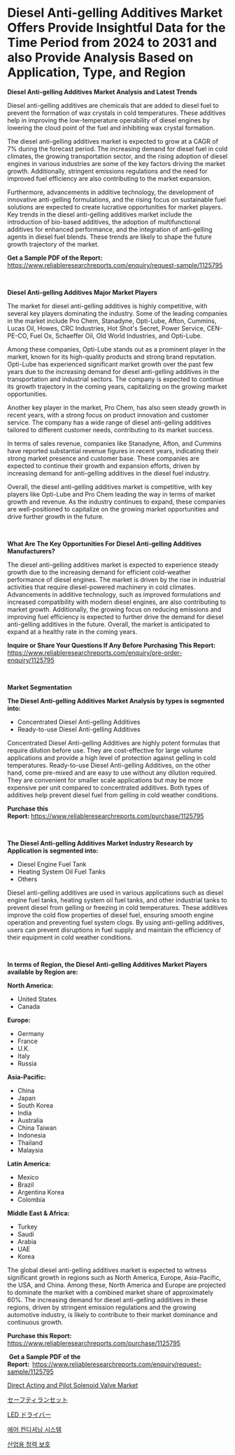 <p><h1>Diesel Anti-gelling Additives Market Offers Provide Insightful Data for the Time Period from 2024 to 2031 and also Provide Analysis Based on Application, Type, and Region</h1></p><p><strong>Diesel Anti-gelling Additives Market Analysis and Latest Trends</strong></p>
<p><p>Diesel anti-gelling additives are chemicals that are added to diesel fuel to prevent the formation of wax crystals in cold temperatures. These additives help in improving the low-temperature operability of diesel engines by lowering the cloud point of the fuel and inhibiting wax crystal formation.</p><p>The diesel anti-gelling additives market is expected to grow at a CAGR of 7% during the forecast period. The increasing demand for diesel fuel in cold climates, the growing transportation sector, and the rising adoption of diesel engines in various industries are some of the key factors driving the market growth. Additionally, stringent emissions regulations and the need for improved fuel efficiency are also contributing to the market expansion.</p><p>Furthermore, advancements in additive technology, the development of innovative anti-gelling formulations, and the rising focus on sustainable fuel solutions are expected to create lucrative opportunities for market players. Key trends in the diesel anti-gelling additives market include the introduction of bio-based additives, the adoption of multifunctional additives for enhanced performance, and the integration of anti-gelling agents in diesel fuel blends. These trends are likely to shape the future growth trajectory of the market.</p></p>
<p><strong>Get a Sample PDF of the Report:&nbsp;</strong> <a href="https://www.reliableresearchreports.com/enquiry/request-sample/1125795">https://www.reliableresearchreports.com/enquiry/request-sample/1125795</a></p>
<p>&nbsp;</p>
<p><strong>Diesel Anti-gelling Additives Major Market Players</strong></p>
<p><p>The market for diesel anti-gelling additives is highly competitive, with several key players dominating the industry. Some of the leading companies in the market include Pro Chem, Stanadyne, Opti-Lube, Afton, Cummins, Lucas Oil, Howes, CRC Industries, Hot Shot's Secret, Power Service, CEN-PE-CO, Fuel Ox, Schaeffer Oil, Old World Industries, and Opti-Lube.</p><p>Among these companies, Opti-Lube stands out as a prominent player in the market, known for its high-quality products and strong brand reputation. Opti-Lube has experienced significant market growth over the past few years due to the increasing demand for diesel anti-gelling additives in the transportation and industrial sectors. The company is expected to continue its growth trajectory in the coming years, capitalizing on the growing market opportunities.</p><p>Another key player in the market, Pro Chem, has also seen steady growth in recent years, with a strong focus on product innovation and customer service. The company has a wide range of diesel anti-gelling additives tailored to different customer needs, contributing to its market success.</p><p>In terms of sales revenue, companies like Stanadyne, Afton, and Cummins have reported substantial revenue figures in recent years, indicating their strong market presence and customer base. These companies are expected to continue their growth and expansion efforts, driven by increasing demand for anti-gelling additives in the diesel fuel industry.</p><p>Overall, the diesel anti-gelling additives market is competitive, with key players like Opti-Lube and Pro Chem leading the way in terms of market growth and revenue. As the industry continues to expand, these companies are well-positioned to capitalize on the growing market opportunities and drive further growth in the future.</p></p>
<p>&nbsp;</p>
<p><strong>What Are The Key Opportunities For Diesel Anti-gelling Additives Manufacturers?</strong></p>
<p><p>The diesel anti-gelling additives market is expected to experience steady growth due to the increasing demand for efficient cold-weather performance of diesel engines. The market is driven by the rise in industrial activities that require diesel-powered machinery in cold climates. Advancements in additive technology, such as improved formulations and increased compatibility with modern diesel engines, are also contributing to market growth. Additionally, the growing focus on reducing emissions and improving fuel efficiency is expected to further drive the demand for diesel anti-gelling additives in the future. Overall, the market is anticipated to expand at a healthy rate in the coming years.</p></p>
<p><strong>Inquire or Share Your Questions If Any Before Purchasing This Report:</strong> <a href="https://www.reliableresearchreports.com/enquiry/pre-order-enquiry/1125795">https://www.reliableresearchreports.com/enquiry/pre-order-enquiry/1125795</a></p>
<p>&nbsp;</p>
<p><strong>Market Segmentation</strong></p>
<p><strong>The Diesel Anti-gelling Additives Market Analysis by types is segmented into:</strong></p>
<p><ul><li>Concentrated Diesel Anti-gelling Additives</li><li>Ready-to-use Diesel Anti-gelling Additives</li></ul></p>
<p><p>Concentrated Diesel Anti-gelling Additives are highly potent formulas that require dilution before use. They are cost-effective for large volume applications and provide a high level of protection against gelling in cold temperatures. Ready-to-use Diesel Anti-gelling Additives, on the other hand, come pre-mixed and are easy to use without any dilution required. They are convenient for smaller scale applications but may be more expensive per unit compared to concentrated additives. Both types of additives help prevent diesel fuel from gelling in cold weather conditions.</p></p>
<p><strong>Purchase this Report:&nbsp;</strong><a href="https://www.reliableresearchreports.com/purchase/1125795">https://www.reliableresearchreports.com/purchase/1125795</a></p>
<p>&nbsp;</p>
<p><strong>The Diesel Anti-gelling Additives Market Industry Research by Application is segmented into:</strong></p>
<p><ul><li>Diesel Engine Fuel Tank</li><li>Heating System Oil Fuel Tanks</li><li>Others</li></ul></p>
<p><p>Diesel anti-gelling additives are used in various applications such as diesel engine fuel tanks, heating system oil fuel tanks, and other industrial tanks to prevent diesel from gelling or freezing in cold temperatures. These additives improve the cold flow properties of diesel fuel, ensuring smooth engine operation and preventing fuel system clogs. By using anti-gelling additives, users can prevent disruptions in fuel supply and maintain the efficiency of their equipment in cold weather conditions.</p></p>
<p>&nbsp;</p>
<p><strong>In terms of Region, the Diesel Anti-gelling Additives Market Players available by Region are:</strong></p>
<p>
    <p> <strong> North America: </strong>
        <ul>
            <li>United States</li>
            <li>Canada</li>
        </ul>
        </p> 
    <p> <strong> Europe: </strong>
        <ul>
            <li>Germany</li>
            <li>France</li>
            <li>U.K.</li>
            <li>Italy</li>
            <li>Russia</li>
        </ul>
        </p> 
    <p> <strong> Asia-Pacific: </strong>
        <ul>
            <li>China</li>
            <li>Japan</li>
            <li>South Korea</li>
            <li>India</li>
            <li>Australia</li>
            <li>China Taiwan</li>
            <li>Indonesia</li>
            <li>Thailand</li>
            <li>Malaysia</li>
        </ul>
        </p> 
    <p> <strong> Latin America: </strong>
        <ul>
            <li>Mexico</li>
            <li>Brazil</li>
            <li>Argentina Korea</li>
            <li>Colombia</li>
        </ul>
        </p> 
    <p> <strong> Middle East & Africa: </strong>
        <ul>
            <li>Turkey</li>
            <li>Saudi</li>
            <li>Arabia</li>
            <li>UAE</li>
            <li>Korea</li>
        </ul>
    </p>
    </p>
<p><p>The global diesel anti-gelling additives market is expected to witness significant growth in regions such as North America, Europe, Asia-Pacific, the USA, and China. Among these, North America and Europe are projected to dominate the market with a combined market share of approximately 60%. The increasing demand for diesel anti-gelling additives in these regions, driven by stringent emission regulations and the growing automotive industry, is likely to contribute to their market dominance and continuous growth.</p></p>
<p><strong>Purchase this Report: </strong><a href="https://www.reliableresearchreports.com/purchase/1125795">https://www.reliableresearchreports.com/purchase/1125795</a></p>
<p>&nbsp;<strong>Get a Sample PDF of the Report:&nbsp;&nbsp;</strong><a href="https://www.reliableresearchreports.com/enquiry/request-sample/1125795">https://www.reliableresearchreports.com/enquiry/request-sample/1125795</a></p>
<p><strong></strong></p>
<p><p><a href="https://issuu.com/reportprime-2/docs/direct-acting-and-pilot-solenoid-valve-market-size">Direct Acting and Pilot Solenoid Valve Market</a></p><p><a href="https://medium.com/@maudward1907/%E3%82%BB%E3%83%BC%E3%83%95%E3%83%86%E3%82%A3%E3%83%A9%E3%83%B3%E3%82%BB%E3%83%83%E3%83%88%E5%B8%82%E5%A0%B4%E8%AA%BF%E6%9F%BB%E3%83%AC%E3%83%9D%E3%83%BC%E3%83%88-%E3%81%9D%E3%81%AE%E6%AD%B4%E5%8F%B2%E3%81%A82024%E5%B9%B4%E3%81%8B%E3%82%892031%E5%B9%B4%E3%81%BE%E3%81%A7%E3%81%AE%E4%BA%88%E6%B8%AC-d07e32c20d46">セーフティランセット</a></p><p><a href="https://medium.com/@barrycuda1974/led-%E3%83%89%E3%83%A9%E3%82%A4%E3%83%90%E5%B8%82%E5%A0%B4%E8%A6%8F%E6%A8%A1-cagr-%E3%83%88%E3%83%AC%E3%83%B3%E3%83%89-2024-2030-b63d8ba451c3">LED ドライバー</a></p><p><a href="https://medium.com/@mayekuhic00/%EC%97%90%EC%96%B4%EC%BB%A8-%EC%8B%9C%EC%8A%A4%ED%85%9C-%EC%8B%9C%EC%9E%A5-%EC%8B%9C%EC%9E%A5-%EC%A0%90%EC%9C%A0%EC%9C%A8-%EC%8B%9C%EC%9E%A5-%EB%8F%99%ED%96%A5-%EB%B0%8F-%EB%AF%B8%EB%9E%98-%EC%84%B1%EC%9E%A5%EC%9D%84-%ED%83%90%EC%83%89%ED%95%98%EA%B8%B0-dd76fe176054">에어 컨디셔닝 시스템</a></p><p><a href="https://medium.com/@lizaheller2023/%EC%82%B0%EC%97%85%EC%9A%A9-%EC%B2%AD%EB%A0%A5-%EB%B3%B4%ED%98%B8-%EC%8B%9C%EC%9E%A5-%EC%8B%9C%EC%9E%A5-cagr-%EC%8B%9C%EC%9E%A5-%EB%8F%99%ED%96%A5-%EB%B0%8F-%EC%84%B1%EC%9E%A5-%EC%A0%84%EB%9E%B5%EC%97%90-%EB%8C%80%ED%95%9C-%ED%86%B5%EC%B0%B0%EB%A0%A5-d99671a0d4b3">산업용 청력 보호</a></p></p>